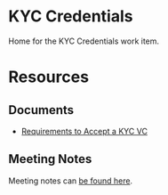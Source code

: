 # KYC Credentials

Home for the KYC Credentials work item.

# Resources

## Documents

- [Requirements to Accept a KYC VC](requirements-to-accept-a-kyc-vc.md)

## Meeting Notes

Meeting notes can [be found here](../../meeting_notes/README.md).